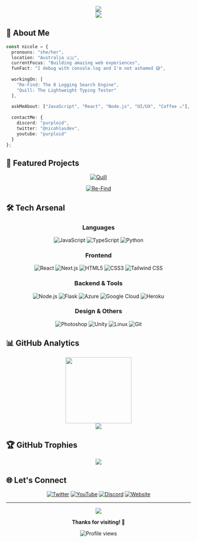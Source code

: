 <div align="center">
  <img src="https://capsule-render.vercel.app/api?type=waving&color=gradient&customColorList=6,7,8,9,10,11&height=300&section=header&text=Nicole%20/%20purploid&fontSize=50&fontAlignY=35&desc=Front-End%20Developer%20|%20Australia&descAlignY=55&descAlign=50&animation=fadeIn" />
</div>

<div align="center">
  <img src="https://readme-typing-svg.demolab.com/?lines=Front-End+Developer;UI%2FUX+Enthusiast;Open+Source+Contributor;Always+Learning+New+Things&font=Fira%20Code&center=true&width=440&height=45&color=9d4edd&vCenter=true&pause=1000&size=22" />
</div>

## 💫 About Me

```typescript
const nicole = {
  pronouns: "she/her",
  location: "Australia 🇦🇺",
  currentFocus: "Building amazing web experiences",
  funFact: "I debug with console.log and I'm not ashamed 😅",
  
  workingOn: [
    "Re-Find: The 0 Logging Search Engine",
    "Quill: The Lightweight Typing Tester"
  ],
  
  askMeAbout: ["JavaScript", "React", "Node.js", "UI/UX", "Coffee ☕"],
  
  contactMe: {
    discord: "purploid",
    twitter: "@nicohlasdev",
    youtube: "purploid"
  }
};
```

## 🚀 Featured Projects

<div align="center">

[![Quill](https://github-readme-stats.vercel.app/api/pin/?username=purploided&repo=Quill&theme=tokyonight&hide_border=true)](https://github.com/purploided/Quill)

[![Re-Find](https://github-readme-stats.vercel.app/api/pin/?username=purploided&repo=Re-Find&theme=tokyonight&hide_border=true)](https://github.com/purploided/Re-Find)

</div>

## 🛠️ Tech Arsenal

<div align="center">

### Languages
![JavaScript](https://img.shields.io/badge/JavaScript-F7DF1E?style=for-the-badge&logo=javascript&logoColor=black)
![TypeScript](https://img.shields.io/badge/TypeScript-007ACC?style=for-the-badge&logo=typescript&logoColor=white)
![Python](https://img.shields.io/badge/Python-3776AB?style=for-the-badge&logo=python&logoColor=white)

### Frontend
![React](https://img.shields.io/badge/React-20232A?style=for-the-badge&logo=react&logoColor=61DAFB)
![Next.js](https://img.shields.io/badge/Next.js-000000?style=for-the-badge&logo=next.js&logoColor=white)
![HTML5](https://img.shields.io/badge/HTML5-E34F26?style=for-the-badge&logo=html5&logoColor=white)
![CSS3](https://img.shields.io/badge/CSS3-1572B6?style=for-the-badge&logo=css3&logoColor=white)
![Tailwind CSS](https://img.shields.io/badge/Tailwind_CSS-38B2AC?style=for-the-badge&logo=tailwind-css&logoColor=white)

### Backend & Tools
![Node.js](https://img.shields.io/badge/Node.js-43853D?style=for-the-badge&logo=node.js&logoColor=white)
![Flask](https://img.shields.io/badge/Flask-000000?style=for-the-badge&logo=flask&logoColor=white)
![Azure](https://img.shields.io/badge/Azure-0078D4?style=for-the-badge&logo=microsoft-azure&logoColor=white)
![Google Cloud](https://img.shields.io/badge/Google_Cloud-4285F4?style=for-the-badge&logo=google-cloud&logoColor=white)
![Heroku](https://img.shields.io/badge/Heroku-430098?style=for-the-badge&logo=heroku&logoColor=white)

### Design & Others
![Photoshop](https://img.shields.io/badge/Photoshop-31A8FF?style=for-the-badge&logo=adobe-photoshop&logoColor=white)
![Unity](https://img.shields.io/badge/Unity-000000?style=for-the-badge&logo=unity&logoColor=white)
![Linux](https://img.shields.io/badge/Linux-FCC624?style=for-the-badge&logo=linux&logoColor=black)
![Git](https://img.shields.io/badge/Git-F05032?style=for-the-badge&logo=git&logoColor=white)

</div>

## 📊 GitHub Analytics

<div align="center">
  <img height="180em" src="https://github-readme-stats.vercel.app/api/top-langs/?username=purploided&layout=compact&langs_count=8&theme=tokyonight&hide_border=true"/>
</div>

<div align="center">
  <img src="https://github-readme-streak-stats.herokuapp.com/?user=purploided&theme=tokyonight&hide_border=true" />
</div>

## 🏆 GitHub Trophies

<div align="center">
  <img src="https://github-profile-trophy.vercel.app/?username=purploided&theme=tokyonight&no-frame=true&column=7&margin-w=15&margin-h=15" />
</div>

## 🌐 Let's Connect

<div align="center">
  
[![Twitter](https://img.shields.io/badge/Twitter-1DA1F2?style=for-the-badge&logo=twitter&logoColor=white)](https://twitter.com/nicohlasdev)
[![YouTube](https://img.shields.io/badge/YouTube-FF0000?style=for-the-badge&logo=youtube&logoColor=white)](https://www.youtube.com/c/purploid)
[![Discord](https://img.shields.io/badge/Discord-5865F2?style=for-the-badge&logo=discord&logoColor=white)](https://discord.com/users/purploid)
[![Website](https://img.shields.io/badge/Website-FF7139?style=for-the-badge&logo=Firefox-Browser&logoColor=white)](https://purploid.xyz)

</div>

---

<div align="center">
  <img src="https://capsule-render.vercel.app/api?type=waving&color=gradient&customColorList=6,7,8,9,10,11&height=100&section=footer" />
  
  **Thanks for visiting! 💜**
  
  <img src="https://komarev.com/ghpvc/?username=purploided&label=Profile%20views&color=blueviolet&style=flat-square" alt="Profile views" />
</div>
